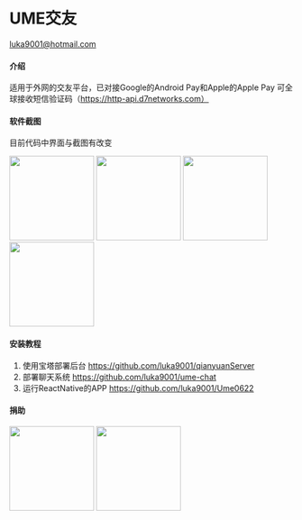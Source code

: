 # UME交友

luka9001@hotmail.com

#### 介绍

适用于外网的交友平台，已对接Google的Android Pay和Apple的Apple Pay
可全球接收短信验证码（https://http-api.d7networks.com）

#### 软件截图
目前代码中界面与截图有改变

<img width="150" src="https://images.gitee.com/uploads/images/2020/0729/135838_708af3a5_1423350.png"/>
<img width="150" src="https://images.gitee.com/uploads/images/2020/0729/135849_6a21c1f7_1423350.png"/>
<img width="150" src="https://images.gitee.com/uploads/images/2020/0729/135857_9304208c_1423350.png"/>
<img width="150" src="https://images.gitee.com/uploads/images/2020/0729/135911_da79244d_1423350.png"/>

#### 安装教程

1.  使用宝塔部署后台 https://github.com/luka9001/qianyuanServer
2.  部署聊天系统 https://github.com/luka9001/ume-chat
3.  运行ReactNative的APP  https://github.com/luka9001/Ume0622

#### 捐助
<img width="150" src="https://images.gitee.com/uploads/images/2020/0729/140059_e1929ba3_1423350.jpeg"/>

<img width="150" src="https://images.gitee.com/uploads/images/2020/0729/140111_fda160ac_1423350.jpeg"/>
